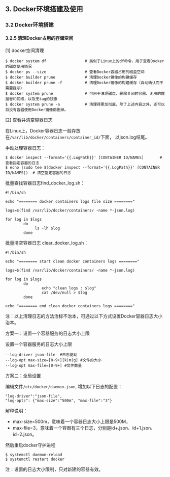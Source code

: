 ## 3. Docker环境搭建及使用
### 3.2 Docker环境搭建
#### 3.2.5 清理Docker占用的存储空间

[1] docker空间清理

```shell
$ docker system df                 # 类似于Linux上的df命令，用于查看Docker的磁盘使用情况
$ docker ps --size                 # 查看Docker容器占用的磁盘空间
$ docker builder prune             # 清理Docker镜像的构建缓存
$ docker builder prune -f          # 清理Docker镜像的构建缓存（自动确认而不需要提示）
$ docker system prune              # 可用于清理磁盘，删除关闭的容器、无用的数据卷和网络，以及无tag的镜像
$ docker system prune -a           # 清理得更加彻底，除了上述内容之外，还可以将没有容器使用Docker镜像都删掉。
```

[2] 查看并清空容器日志

在Linux上，Docker容器日志一般存放在`/var/lib/docker/containers/container_id/`下面， 以json.log结尾。

手动处理容器日志：

```shell
$ docker inspect --format='{{.LogPath}}' [CONTAINER ID/NAMES]       # 查看指定容器的日志
$ echo |sudo tee $(docker inspect --format='{{.LogPath}}' [CONTAINER ID/NAMES])  # 清空指定容器的日志
```

批量查找容器日志find_docker_log.sh：

```shell
#!/bin/sh

echo "======== docker containers logs file size ========"  

logs=$(find /var/lib/docker/containers/ -name *-json.log)  

for log in $logs  
        do  
             ls -lh $log   
        done  
```

批量清空容器日志 clear_docker_log.sh：

```shell
#!/bin/sh 

echo "======== start clean docker containers logs ========"  

logs=$(find /var/lib/docker/containers/ -name *-json.log)  

for log in $logs  
        do 
                echo "clean logs : $log"  
                cat /dev/null > $log  
        done  

echo "======== end clean docker containers logs ========"  
```

注：以上清理日志的方法治标不治本，可通过以下方式设置Docker容器日志大小治本。

方案一：设置一个容器服务的日志大小上限

设置一个容器服务的日志大小上限

```
--log-driver json-file  #日志驱动
--log-opt max-size=[0-9+][k|m|g] #文件的大小
--log-opt max-file=[0-9+] #文件数量
```

方案二：全局设置

编辑文件`/etc/docker/daemon.json`, 增加以下日志的配置：

```
"log-driver":"json-file",
"log-opts": {"max-size":"500m", "max-file":"3"}
```

解释说明：

- max-size=500m，意味着一个容器日志大小上限是500M，
- max-file=3，意味着一个容器有三个日志，分别是id+.json、id+1.json、id+2.json。

然后重启docker守护进程

```shell
$ systemctl daemon-reload
$ systemctl restart docker
```

注：设置的日志大小限制，只对新建的容器有效。
